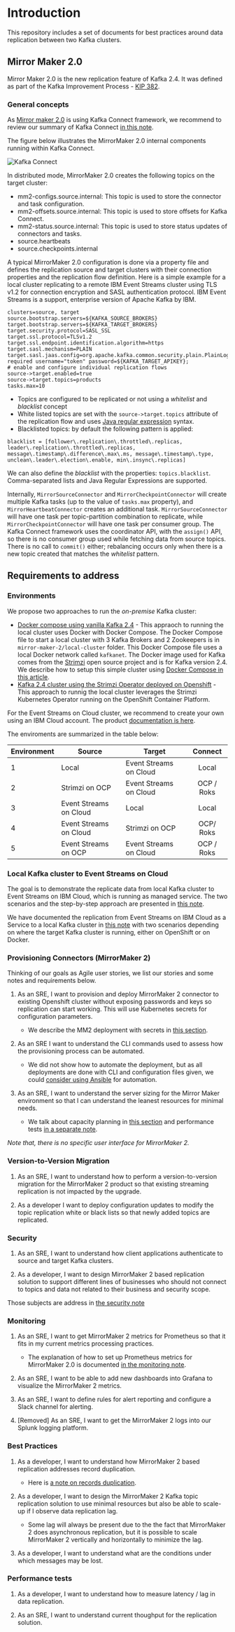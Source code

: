 # Introduction

This repository includes a set of documents for best practices around data replication between two Kafka clusters.

## Mirror Maker 2.0

Mirror Maker 2.0 is the new replication feature of Kafka 2.4. It was defined as part of the Kafka Improvement Process - [KIP 382](https://cwiki.apache.org/confluence/display/KAFKA/KIP-382%3A+MirrorMaker+2.0).

### General concepts

As [Mirror maker 2.0](https://strimzi.io/docs/master/#con-configuring-mirror-maker-deployment-configuration-kafka-mirror-maker) is using Kafka Connect framework, we recommend to review our summary of Kafka Connect [in this note](https://ibm-cloud-architecture.github.io/refarch-eda/kafka/connect/).

The figure below illustrates the MirrorMaker 2.0 internal components running within Kafka Connect.

![Kafka Connect](images/mm-k-connect.png)

In distributed mode, MirrorMaker 2.0 creates the following topics on the target cluster:

* mm2-configs.source.internal: This topic is used to store the connector and task configuration.
* mm2-offsets.source.internal: This topic is used to store offsets for Kafka Connect.
* mm2-status.source.internal: This topic is used to store status updates of connectors and tasks.
* source.heartbeats
* source.checkpoints.internal

A typical MirrorMaker 2.0 configuration is done via a property file and defines the replication source and target clusters with their connection properties and the replication flow definition. Here is a simple example for a local cluster replicating to a remote IBM Event Streams cluster using TLS v1.2 for connection encryption and SASL authentication protocol.  IBM Event Streams is a support, enterprise version of Apache Kafka by IBM.

```properties
clusters=source, target
source.bootstrap.servers=${KAFKA_SOURCE_BROKERS}
target.bootstrap.servers=${KAFKA_TARGET_BROKERS}
target.security.protocol=SASL_SSL
target.ssl.protocol=TLSv1.2
target.ssl.endpoint.identification.algorithm=https
target.sasl.mechanism=PLAIN
target.sasl.jaas.config=org.apache.kafka.common.security.plain.PlainLoginModule required username="token" password=${KAFKA_TARGET_APIKEY};
# enable and configure individual replication flows
source->target.enabled=true
source->target.topics=products
tasks.max=10
```

* Topics are configured to be replicated or not using a _whitelist_ and _blacklist_ concept
* White listed topics are set with the `source->target.topics` attribute of the replication flow and uses [Java regular expression](https://www.vogella.com/tutorials/JavaRegularExpressions/article.html) syntax.
* Blacklisted topics: by default the following pattern is applied:

```properties
blacklist = [follower\.replication\.throttled\.replicas, leader\.replication\.throttled\.replicas, message\.timestamp\.difference\.max\.ms, message\.timestamp\.type, unclean\.leader\.election\.enable, min\.insync\.replicas]
```

We can also define the _blacklist_ with the properties: `topics.blacklist`. Comma-separated lists and Java Regular Expressions are supported.

Internally, `MirrorSourceConnector` and `MirrorCheckpointConnector` will create multiple Kafka tasks (up to the value of `tasks.max` property), and `MirrorHeartbeatConnector` creates an additional task. `MirrorSourceConnector` will have one task per topic-partition combination to replicate, while `MirrorCheckpointConnector` will have one task per consumer group. The Kafka Connect framework uses the coordinator API, with the `assign()` API, so there is no consumer group used while fetching data from source topics. There is no call to `commit()` either; rebalancing occurs only when there is a new topic created that matches the _whitelist_ pattern.

## Requirements to address

### Environments

We propose two approaches to run the _on-premise_ Kafka cluster:

* [Docker compose using vanilla Kafka 2.4](#scenario-1-from-kafka-local-as-source-to-event-streams-on-cloud-as-target) - This appraoch to running the local cluster uses Docker with Docker Compose. The Docker Compose file to start a local cluster with 3 Kafka Brokers and 2 Zookeepers is in `mirror-maker-2/local-cluster` folder. This Docker Compose file uses a local Docker network called `kafkanet`. The Docker image used for Kafka comes from the [Strimzi](https://strimzi.io) open source project and is for Kafka version 2.4. We describe how to setup this simple cluster using [Docker Compose in this article](dc-local.md).
* [Kafka 2.4 cluster using the Strimzi Operator deployed on Openshift](#scenario-2-run-mirror-maker-2-cluster-close-to-target-cluster) - This approach to runnig the local cluster leverages the Strimzi Kubernetes Operator running on the OpenShift Container Platform.

For the Event Streams on Cloud cluster, we recommend to create your own using an IBM Cloud account. The product [documentation is here](https://cloud.ibm.com/registration?target=catalog/services/event-streams).

The enviroments are summarized in the table below:

| Environment | Source                 | Target                 | Connect |
|-------------|------------------------|------------------------|:-------:|
| 1           | Local                  | Event Streams on Cloud | Local   |
| 2           | Strimzi on OCP         | Event Streams on Cloud | OCP / Roks |
| 3           | Event Streams on Cloud | Local                  | Local   |
| 4           | Event Streams on Cloud | Strimzi on OCP         | OCP/ Roks |
| 5           | Event Streams on OCP   | Event Streams on Cloud | OCP / Roks |

### Local Kafka cluster to Event Streams on Cloud

The goal is to demonstrate the replicate data from local Kafka cluster to Event Streams on IBM Cloud, which is running as managed service. The two scenarios and the step-by-step approach are presented in [this note](local-to-es.md).

We have documented the replication from Event Streams on IBM Cloud as a Service to a local Kafka cluster in [this note](es-to-local.md) with two scenarios depending on where the target Kafka cluster is running, either on OpenShift or on Docker.

### Provisioning Connectors (MirrorMaker 2)

Thinking of our goals as Agile user stories, we list our stories and some notes and requirements below.

1. As an SRE, I want to provision and deploy MirrorMaker 2 connector to existing Openshift cluster without exposing passwords and keys so replication can start working. This will use Kubernetes secrets for configuration parameters.

    * We describe the MM2 deployment with secrets in [this section](mm2-provisioning/#deploying-using-strimzi-mirror-maker-operator).

1. As an SRE I want to understand the CLI commands used to assess how the provisioning process can be automated.

    * We did not show how to automate the deployment, but as all deployments are done with CLI and configuration files given, we could [consider using Ansible](mm2-provisioning#provisioning-automation) for automation. 

1. As an SRE, I want to understand the server sizing for the Mirror Maker environment so that I can understand the leanest resources for minimal needs.

    * We talk about capacity planning in [this section](mm2-provisioning#capacity-planning) and performance tests [in a separate note](perf-tests).

*Note that, there is no specific user interface for MirrorMaker 2.*

### Version-to-Version Migration

1. As an SRE, I want to understand how to perform a version-to-version migration for the MirrorMaker 2 product so that existing streaming replication is not impacted by the upgrade. 

1. As a developer I want to deploy configuration updates to modify the topic replication white or black lists so that newly added topics are replicated. 

### Security

1. As an SRE, I want to understand how client applications authenticate to source and target Kafka clusters.

1. As a developer, I want to design MirrorMaker 2 based replication solution to support different lines of businesses who should not connect to topics and data not related to their business and security scope.

Those subjects are address in [the security note](security.md)

### Monitoring

1. As an SRE, I want to get MirrorMaker 2 metrics for Prometheus so that it fits in my current metrics processing practices.

    * The explanation of how to set up Prometheus metrics for MirrorMaker 2.0 is documented [in the monitoring note](monitoring.md).

1. As an SRE, I want to be able to add new dashboards into Grafana to visualize the MirrorMaker 2 metrics.

1. As an SRE, I want to define rules for alert reporting and configure a Slack channel for alerting.

1. [Removed] As an SRE, I want to get the MirrorMaker 2 logs into our Splunk logging platform.

### Best Practices

1. As a developer, I want to understand how MirrorMaker 2 based replication addresses record duplication. 
    * Here is [a note on records duplication](consideration#record-duplication).

1. As a developer, I want to design the MirrorMaker 2 Kafka topic replication solution to use minimal resources but also be able to scale-up if I observe data replication lag.
    * Some lag will always be present due to the the fact that MirrorMaker 2 does asynchronous replication, but it is possible to scale MirrorMaker 2 vertically and horizontally to minimize the lag.
1. As a developer, I want to understand what are the conditions under which messages may be lost.

### Performance  tests

1. As a developer, I want to understand how to measure latency / lag in data replication.

1. As an SRE, I want to understand current thoughput for the replication solution.
